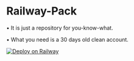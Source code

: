# Railway-Pack

• It is just a repository for you-know-what.

• What you need is a 30 days old clean account.



[![Deploy on Railway](https://railway.app/button.svg)](https://railway.app/template/ri_tDX)
